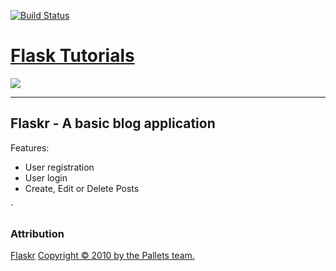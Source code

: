 [![Build Status](https://travis-ci.org/artorious/flask_dojo.svg?branch=test-coverage)](https://travis-ci.org/artorious/flask_dojo)
# [Flask Tutorials](http://flask.pocoo.org/docs/1.0/)

![](http://flask.pocoo.org/docs/1.0/_images/logo-full.png)
<hr>

## Flaskr - A basic blog application
Features:
* User registration
* User login
* Create, Edit or Delete Posts

`
### Attribution
[Flaskr](http://flask.pocoo.org/docs/1.0/tutorial/#tutorial)
[Copyright &copy; 2010 by the Pallets
team.](http://flask.pocoo.org/docs/1.0/license/)

